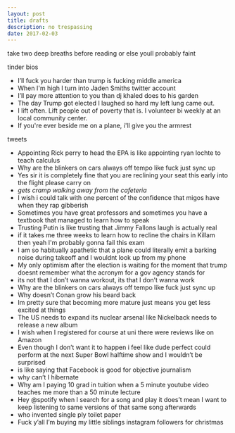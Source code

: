 ```yaml
---
layout: post
title: drafts
description: no trespassing
date: 2017-02-03
---
```


take two deep breaths before reading or else youll probably faint 

tinder bios
- I’ll fuck you harder than trump is fucking middle america
- When I'm high I turn into Jaden Smiths twitter account
- I’ll pay more attention to you than dj khaled does to his garden
- The day Trump got elected I laughed so hard my left lung came out.
- I lift often. Lift people out of poverty that is. I volunteer bi weekly at an local community center.
- If you're ever beside me on a plane, i'll give you the armrest

tweets
- Appointing Rick perry to head the EPA is like appointing ryan lochte to teach calculus
- Why are the blinkers on cars always off tempo like fuck just sync up
- Yes sir it is completely fine that you are reclining your seat this early into the flight please carry on
- *gets cramp walking away from the cafeteria*
- I wish i could talk with one percent of the confidence that migos have when they rap gibberish
- Sometimes you have great professors and sometimes you have a textbook that managed to learn how to speak
- Trusting Putin is like trusting that Jimmy Fallons laugh is actually real
- if it takes me three weeks to learn how to recline the chairs in Killam then yeah I'm probably gonna fail this exam
- I am so habitually apathetic that a plane could literally emit a barking noise during takeoff and I wouldnt look up from my phone
- My only optimism after the election is waiting for the moment that trump doesnt remember what the acronym for a gov agency stands for
- its not that I don’t wanna workout, its that I don’t wanna work
- Why are the blinkers on cars always off tempo like fuck just sync up
- Why doesn’t Conan grow his beard back
- Im pretty sure that becoming more mature just means you get less excited at things
- The US needs to expand its nuclear arsenal like Nickelback needs to release a new album
- I wish when I registered for course at uni there were reviews like on Amazon
- Even though I don’t want it to happen i feel like dude perfect could perform at the next Super Bowl halftime show and I wouldn’t be surprised
- is like saying that Facebook is good for objective journalism 
- why can’t I hibernate
- Why am I paying 10 grad in tuition when a 5 minute youtube video teaches me more than a 50 minute lecture
- Hey @spotify when I search for a song and play it does’t mean I want to keep listening to same versions of that same song afterwards
- who invented single ply toilet paper
- Fuck y’all I’m buying my little siblings instagram followers for christmas
